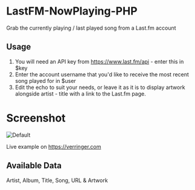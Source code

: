# LastFM-NowPlaying-PHP
Grab the currently playing / last played song from a Last.fm account

## Usage
1. You will need an API key from https://www.last.fm/api - enter this in $key
2. Enter the account username that you'd like to receive the most recent song played for in $user
3. Edit the echo to suit your needs, or leave it as it is to display artwork alongside artist - title with a link to the Last.fm page.

# Screenshot
![Default](https://i.imgur.com/g2evp4l.png)

Live example on https://verringer.com

## Available Data
Artist, Album, Title, Song, URL & Artwork
